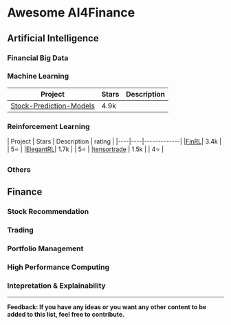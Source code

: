 # Awesome AI4Finance

## Artificial Intelligence

### Financial Big Data

### Machine Learning

|  Project | Stars | Description |
|----|----|-------------|
|[Stock-Prediction-Models](https://github.com/huseinzol05/Stock-Prediction-Models)| 4.9k |  |

### Reinforcement Learning

|  Project | Stars | Description | rating |
|----|----|-------------|
|[FinRL](https://github.com/AI4Finance-LLC/FinRL-Library)| 3.4k | | 5:star: |
|[ElegantRL](https://github.com/AI4Finance-Foundation/ElegantRL)| 1.7k | | 5:star: |
|[tensortrade](https://github.com/tensortrade-org/tensortrade) | 1.5k | | 4:star: |

### Others

## Finance

### Stock Recommendation

### Trading

### Portfolio Management

### High Performance Computing

### Intepretation & Explainability 

______________________


**Feedback: If you have any ideas or you want any other content to be added to this list, feel free to contribute.**
